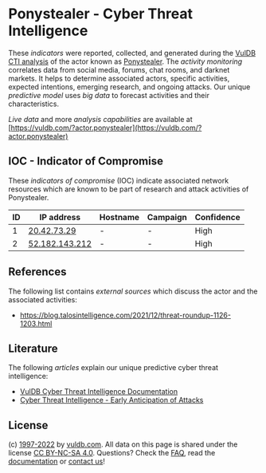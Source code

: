# Ponystealer - Cyber Threat Intelligence

These _indicators_ were reported, collected, and generated during the [VulDB CTI analysis](https://vuldb.com/?kb.cti) of the actor known as [Ponystealer](https://vuldb.com/?actor.ponystealer). The _activity monitoring_ correlates data from social media, forums, chat rooms, and darknet markets. It helps to determine associated actors, specific activities, expected intentions, emerging research, and ongoing attacks. Our unique _predictive model_ uses _big data_ to forecast activities and their characteristics.

_Live data_ and more _analysis capabilities_ are available at [https://vuldb.com/?actor.ponystealer](https://vuldb.com/?actor.ponystealer)

## IOC - Indicator of Compromise

These _indicators of compromise_ (IOC) indicate associated network resources which are known to be part of research and attack activities of Ponystealer.

ID | IP address | Hostname | Campaign | Confidence
-- | ---------- | -------- | -------- | ----------
1 | [20.42.73.29](https://vuldb.com/?ip.20.42.73.29) | - | - | High
2 | [52.182.143.212](https://vuldb.com/?ip.52.182.143.212) | - | - | High

## References

The following list contains _external sources_ which discuss the actor and the associated activities:

* https://blog.talosintelligence.com/2021/12/threat-roundup-1126-1203.html

## Literature

The following _articles_ explain our unique predictive cyber threat intelligence:

* [VulDB Cyber Threat Intelligence Documentation](https://vuldb.com/?kb.cti)
* [Cyber Threat Intelligence - Early Anticipation of Attacks](https://www.scip.ch/en/?labs.20201022)

## License

(c) [1997-2022](https://vuldb.com/?kb.changelog) by [vuldb.com](https://vuldb.com/?kb.about). All data on this page is shared under the license [CC BY-NC-SA 4.0](https://creativecommons.org/licenses/by-nc-sa/4.0/). Questions? Check the [FAQ](https://vuldb.com/?kb.faq), read the [documentation](https://vuldb.com/?kb) or [contact us](https://vuldb.com/?contact)!
